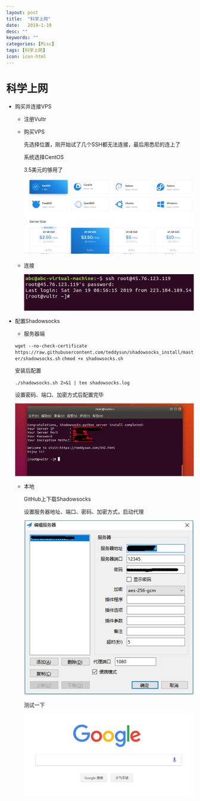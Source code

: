 ```yaml
---
layout: post
title:  "科学上网"
date:   2019-1-19
desc: ""
keywords: ""
categories: [Misc]
tags: [科学上网]
icon: icon-html
---
```


# 科学上网

* 购买并连接VPS

  * 注册Vultr

  * 购买VPS

    先选择位置，刚开始试了几个SSH都无法连接，最后用悉尼的连上了

    系统选择CentOS

    3.5美元的够用了

    ![QQ截图20190119171659](https://raw.githubusercontent.com/AiDaiP/images/master/科学上网/QQ%E6%88%AA%E5%9B%BE20190119171659.png)

  * 连接

    ![QQ截图20190119172123](https://raw.githubusercontent.com/AiDaiP/images/master/科学上网/QQ%E6%88%AA%E5%9B%BE20190119172123.png)

* 配置Shadowsocks

  * 服务器端

  `wget --no-check-certificate https://raw.githubusercontent.com/teddysun/shadowsocks_install/master/shadowsocks.sh`
  `chmod +x shadowsocks.sh`

  安装后配置

  `./shadowsocks.sh 2>&1 | tee shadowsocks.log`

  设置密码、端口、加密方式后配置完毕

  ![2333](https://raw.githubusercontent.com/AiDaiP/images/master/科学上网/QQ%E6%88%AA%E5%9B%BE20190119164904.png)

  * 本地

    GitHub上下载Shadowsocks

    设置服务器地址、端口、密码、加密方式，启动代理

    ![QQ截图20190119172912](https://raw.githubusercontent.com/AiDaiP/images/master/科学上网/QQ%E6%88%AA%E5%9B%BE20190119172912.png)

    测试一下

    ![QQ截图20190119173009](https://raw.githubusercontent.com/AiDaiP/images/master/科学上网/QQ%E6%88%AA%E5%9B%BE20190119173009.png)

    

